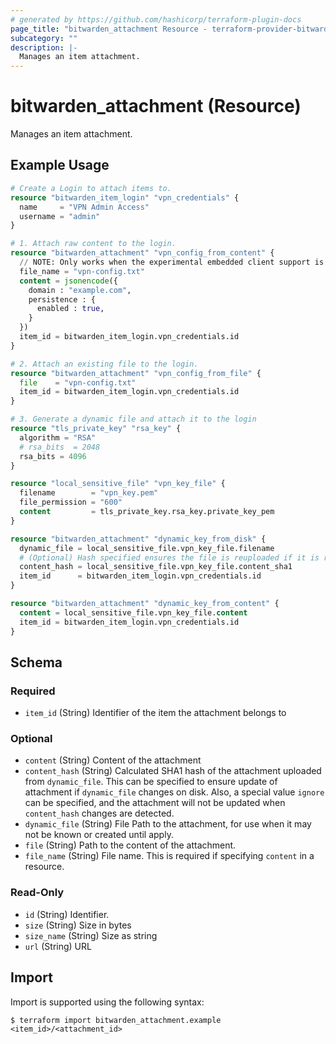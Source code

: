 ```yaml
---
# generated by https://github.com/hashicorp/terraform-plugin-docs
page_title: "bitwarden_attachment Resource - terraform-provider-bitwarden"
subcategory: ""
description: |-
  Manages an item attachment.
---
```


# bitwarden_attachment (Resource)

Manages an item attachment.

## Example Usage

```terraform
# Create a Login to attach items to.
resource "bitwarden_item_login" "vpn_credentials" {
  name     = "VPN Admin Access"
  username = "admin"
}

# 1. Attach raw content to the login.
resource "bitwarden_attachment" "vpn_config_from_content" {
  // NOTE: Only works when the experimental embedded client support is enabled
  file_name = "vpn-config.txt"
  content = jsonencode({
    domain : "example.com",
    persistence : {
      enabled : true,
    }
  })
  item_id = bitwarden_item_login.vpn_credentials.id
}

# 2. Attach an existing file to the login.
resource "bitwarden_attachment" "vpn_config_from_file" {
  file    = "vpn-config.txt"
  item_id = bitwarden_item_login.vpn_credentials.id
}

# 3. Generate a dynamic file and attach it to the login
resource "tls_private_key" "rsa_key" {
  algorithm = "RSA"
  # rsa_bits  = 2048
  rsa_bits = 4096
}

resource "local_sensitive_file" "vpn_key_file" {
  filename        = "vpn_key.pem"
  file_permission = "600"
  content         = tls_private_key.rsa_key.private_key_pem
}

resource "bitwarden_attachment" "dynamic_key_from_disk" {
  dynamic_file = local_sensitive_file.vpn_key_file.filename
  # (Optional) Hash specified ensures the file is reuploaded if it is recalculated.
  content_hash = local_sensitive_file.vpn_key_file.content_sha1
  item_id      = bitwarden_item_login.vpn_credentials.id
}

resource "bitwarden_attachment" "dynamic_key_from_content" {
  content = local_sensitive_file.vpn_key_file.content
  item_id = bitwarden_item_login.vpn_credentials.id
}
```

<!-- schema generated by tfplugindocs -->
## Schema

### Required

- `item_id` (String) Identifier of the item the attachment belongs to

### Optional

- `content` (String) Content of the attachment
- `content_hash` (String) Calculated SHA1 hash of the attachment uploaded from `dynamic_file`. This can be specified to ensure update of attachment if `dynamic_file` changes on disk. Also, a special value `ignore` can be specified, and the attachment will not be updated when `content_hash` changes are detected.
- `dynamic_file` (String) File Path to the attachment, for use when it may not be known or created until apply.
- `file` (String) Path to the content of the attachment.
- `file_name` (String) File name. This is required if specifying `content` in a resource.

### Read-Only

- `id` (String) Identifier.
- `size` (String) Size in bytes
- `size_name` (String) Size as string
- `url` (String) URL

## Import

Import is supported using the following syntax:

```shell
$ terraform import bitwarden_attachment.example <item_id>/<attachment_id>
```

